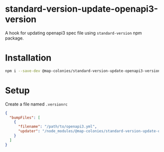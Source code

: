 # standard-version-update-openapi3-version
A hook for updating openapi3 spec file using `standard-version` npm package.


# Installation
```sh
npm i --save-dev @map-colonies/standard-version-update-openapi3-version
```

# Setup
Create a file named `.versionrc`
```json
{
  "bumpFiles": [
    {
      "filename": "/path/to/openapi3.yml",
      "updater": "/node_modules/@map-colonies/standard-version-update-openapi3-version/src/index.js"
    }
  ]
}
```
